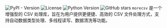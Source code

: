 ![PyPI - Version](https://img.shields.io/pypi/v/morecsv)
![License](https://img.shields.io/badge/License-MIT-yellow.svg)
![Python Version](https://img.shields.io/pypi/pyversions/morecsv)
![GitHub stars](https://badgen.net/github/stars/Unknownuserfrommars/morecsv)
`morecsv` 是一个增强型的 CSV 处理库，旨在为用户提供更便捷、高效的 CSV 文件处理方式，支持自动数据类型处理、多线程读写、数据清洗等功能。
